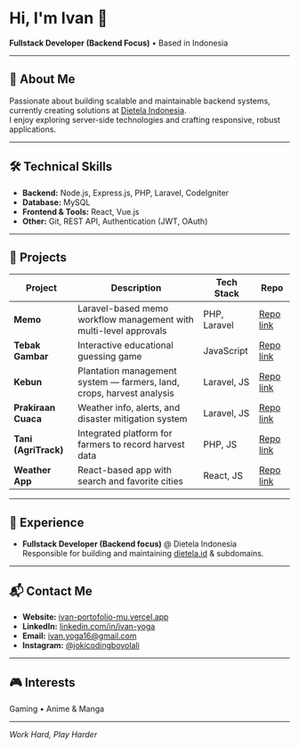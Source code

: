 # Hi, I'm Ivan 👋

**Fullstack Developer (Backend Focus)** • Based in Indonesia

---

## 🚀 About Me
Passionate about building scalable and maintainable backend systems, currently creating solutions at [Dietela Indonesia](https://dietela.id).  
I enjoy exploring server-side technologies and crafting responsive, robust applications.

---

## 🛠 Technical Skills

- **Backend:** Node.js, Express.js, PHP, Laravel, CodeIgniter  
- **Database:** MySQL  
- **Frontend & Tools:** React, Vue.js  
- **Other:** Git, REST API, Authentication (JWT, OAuth)

---

## 📂 Projects

| Project | Description | Tech Stack | Repo |
|--------|-------------|------------|------|
| **Memo** | Laravel-based memo workflow management with multi-level approvals | PHP, Laravel | [Repo link](https://github.com/ivanyoga01/memo) |
| **Tebak Gambar** | Interactive educational guessing game | JavaScript | [Repo link](https://github.com/ivanyoga01/tebak_gambar) |
| **Kebun** | Plantation management system — farmers, land, crops, harvest analysis | Laravel, JS | [Repo link](https://github.com/ivanyoga01/kebun) |
| **Prakiraan Cuaca** | Weather info, alerts, and disaster mitigation system | Laravel, JS | [Repo link](https://github.com/ivanyoga01/prakiraan-cuaca) |
| **Tani (AgriTrack)** | Integrated platform for farmers to record harvest data | PHP, JS | [Repo link](https://github.com/ivanyoga01/tani) |
| **Weather App** | React-based app with search and favorite cities | React, JS | [Repo link](https://github.com/ivanyoga01/weather-app) |

---

## 💼 Experience
- **Fullstack Developer (Backend focus)** @ Dietela Indonesia  
  Responsible for building and maintaining [dietela.id](https://dietela.id) & subdomains.

---

## 📬 Contact Me
- **Website:** [ivan-portofolio-mu.vercel.app](https://ivan-portofolio-mu.vercel.app/)  
- **LinkedIn:** [linkedin.com/in/ivan-yoga](https://www.linkedin.com/in/ivan-yoga/)  
- **Email:** ivan.yoga16@gmail.com  
- **Instagram:** [@jokicodingboyolali](https://instagram.com/jokicodingboyolali)

---

## 🎮 Interests
Gaming • Anime & Manga  

---

_Work Hard, Play Harder_

